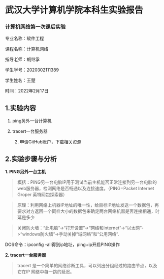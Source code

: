 # 武汉大学计算机学院本科生实验报告

### 计算机网络第一次课后实验



专业名称：软件工程

课程名称：计算机网络

指导老师：胡继承

学生学号：2020302111389

学生姓名：王楚

时间：2022年2月17日



## 1.实验内容

1. ping另外一台计算机

2. tracert一台服务器

 	2. 申请GitHub账户，下载相关资源

## 2.实验步骤与分析

**1. PING另外一台主机**

> 概括：PING另一台电脑IP用于测试当前主机能否正常连接到另一台电脑的web服务器，检测网络是否畅通以及连接速度。（PING=Packet Internet Groper 英特网包探索器）

> 原理：利用网络上机器IP地址的唯一性，给目标IP地址发送一个数据包，再要求对方返回一个同样大小的数据包来确定两台网络机器是否连接相通，时延是多少

> 关闭防火墙：“此电脑”->“打开设置”->“网络和Internet”->“以太网”->“windows防火墙”->手动关掉“域网络”和“公用网络”.

DOS命令：ipconfig -all得到ip地址，ping+ip开启PING操作



**2. tracert一台服务器**

> tracert 是一个简单的网络诊断工具，可以列出分组经过的路由节点，以及它在IP 网络中每一跳的延迟。



